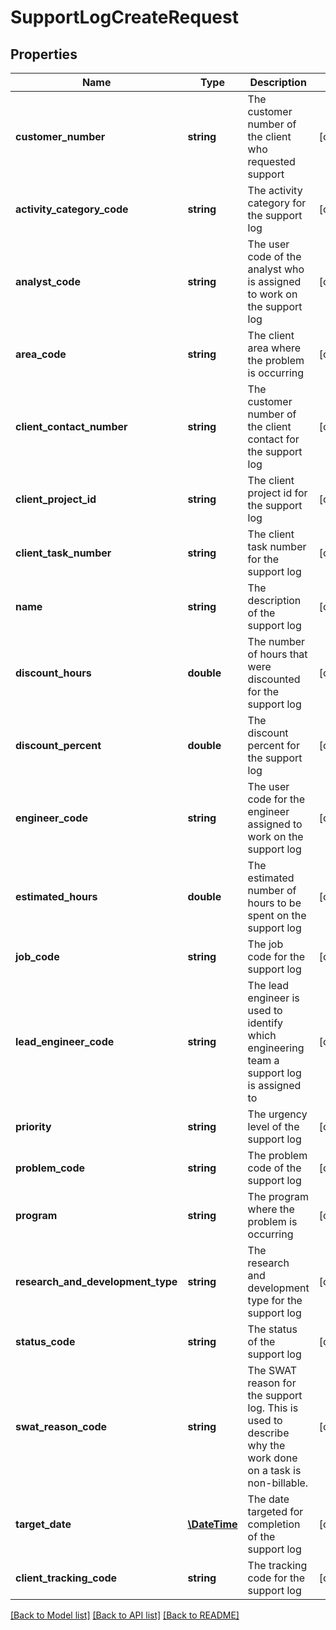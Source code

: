 # SupportLogCreateRequest

## Properties
Name | Type | Description | Notes
------------ | ------------- | ------------- | -------------
**customer_number** | **string** | The customer number of the client who requested support | [optional] 
**activity_category_code** | **string** | The activity category for the support log | [optional] 
**analyst_code** | **string** | The user code of the analyst who is assigned to work on the support log | [optional] 
**area_code** | **string** | The client area where the problem is occurring | [optional] 
**client_contact_number** | **string** | The customer number of the client contact for the support log | [optional] 
**client_project_id** | **string** | The client project id for the support log | [optional] 
**client_task_number** | **string** | The client task number for the support log | [optional] 
**name** | **string** | The description of the support log | [optional] 
**discount_hours** | **double** | The number of hours that were discounted for the support log | [optional] 
**discount_percent** | **double** | The discount percent for the support log | [optional] 
**engineer_code** | **string** | The user code for the engineer assigned to work on the support log | [optional] 
**estimated_hours** | **double** | The estimated number of hours to be spent on the support log | [optional] 
**job_code** | **string** | The job code for the support log | [optional] 
**lead_engineer_code** | **string** | The lead engineer is used to identify which engineering team a support log is assigned to | [optional] 
**priority** | **string** | The urgency level of the support log | [optional] 
**problem_code** | **string** | The problem code of the support log | [optional] 
**program** | **string** | The program where the problem is occurring | [optional] 
**research_and_development_type** | **string** | The research and development type for the support log | [optional] 
**status_code** | **string** | The status of the support log | [optional] 
**swat_reason_code** | **string** | The SWAT reason for the support log.  This is used to describe why the work done on a task is non-billable. | [optional] 
**target_date** | [**\DateTime**](\DateTime.md) | The date targeted for completion of the support log | [optional] 
**client_tracking_code** | **string** | The tracking code for the support log | [optional] 

[[Back to Model list]](../README.md#documentation-for-models) [[Back to API list]](../README.md#documentation-for-api-endpoints) [[Back to README]](../README.md)


